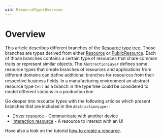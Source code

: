 ```yaml
---
uid: ResourceTypesOverview
---
```

# Overview

This article describes different branches of the [Resource type tree](../ResourceTypeTree.md). 
Those branches are types derived from either [Resource](../../../../src/Moryx.AbstractionLayer/Resources/Resource.cs) or [PublicResource](../../../../src/Moryx.AbstractionLayer/Resources/PublicResource.cs). 
Each of those branches contains a certain type of resources that share common traits or represent similar objects. 
The `AbstractionLayer` deﬁnes some resource types that create branches of resources and applications from different domains can deﬁne additional branches for resources from their respective business ﬁelds. 
In a manufacturing environment an abstract resource type `Cell` as a branch in the type tree could be considered to model different stations in a production line.

Go deeper into resource types with the following articles which present branches that are included in the `AbstractionLayer`:

* [Driver resource](DriverResource.md) - Communicate with another device
* [Interaction resource](InteractionResource.md) - A resource to interact with an UI

Have also a look on the tutorial [how to create a resource](../../Tutorials/HowToCreateResource.md).